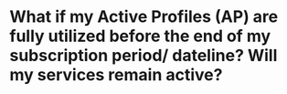 # What if my Active Profiles (AP) are fully utilized before the end of my subscription period/ dateline? Will my services remain active?
